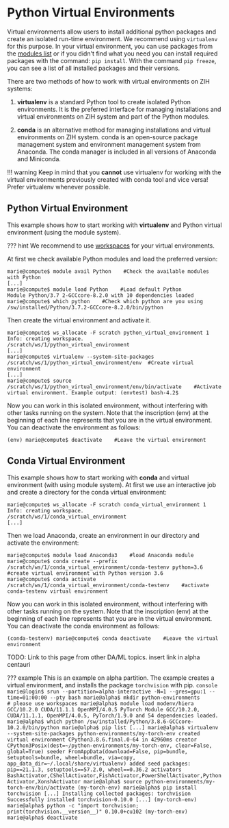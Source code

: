 # Python Virtual Environments

Virtual environments allow users to install additional python packages and create an isolated
run-time environment. We recommend using `virtualenv` for this purpose. In your virtual environment,
you can use packages from the [modules list](modules.md) or if you didn't find what you need you can
install required packages with the command: `pip install`. With the command `pip freeze`, you can
see a list of all installed packages and their versions.

There are two methods of how to work with virtual environments on ZIH systems:

1. **virtualenv** is a standard Python tool to create isolated Python environments.
   It is the preferred interface for
   managing installations and virtual environments on ZIH system and part of the Python modules.

2. **conda** is an alternative method for managing installations and
virtual environments on ZIH system. conda is an open-source package
management system and environment management system from Anaconda. The
conda manager is included in all versions of Anaconda and Miniconda.

!!! warning
    Keep in mind that you **cannot** use virtualenv for working
    with the virtual environments previously created with conda tool and
    vice versa! Prefer virtualenv whenever possible.

## Python Virtual Environment

This example shows how to start working with **virtualenv** and Python virtual environment (using
the module system). 

??? hint
    We recommend to use [workspaces](../../data_lifecycle/workspaces) for your virtual environments.

At first we check available Python modules and load the preferred version:

```console
marie@compute$ module avail Python    #Check the available modules with Python
[...]
marie@compute$ module load Python    #Load default Python
Module Python/3.7 2-GCCcore-8.2.0 with 10 dependencies loaded
marie@compute$ which python    #Check which python are you using
/sw/installed/Python/3.7.2-GCCcore-8.2.0/bin/python
```

Then create the virtual environment and activate it.

```console
marie@compute$ ws_allocate -F scratch python_virtual_environment 1
Info: creating workspace.
/scratch/ws/1/python_virtual_environment
[...] 
marie@compute$ virtualenv --system-site-packages /scratch/ws/1/python_virtual_environment/env  #Create virtual environment
[...]
marie@compute$ source /scratch/ws/1/python_virtual_environment/env/bin/activate    #Activate virtual environment. Example output: (envtest) bash-4.2$
```

Now you can work in this isolated environment, without interfering with other tasks running on the
system. Note that the inscription (env) at the beginning of each line represents that you are in
the virtual environment. You can deactivate the environment as follows:

```console
(env) marie@compute$ deactivate    #Leave the virtual environment
```

## Conda Virtual Environment

This example shows how to start working with **conda** and virtual environment (with using module
system). At first we use an interactive job and create a directory for the conda virtual
environment:

```console
marie@compute$ ws_allocate -F scratch conda_virtual_environment 1
Info: creating workspace.
/scratch/ws/1/conda_virtual_environment
[...]
```

Then we load Anaconda, create an environment in our directory and activate the environment:

```console
marie@compute$ module load Anaconda3    #load Anaconda module
marie@compute$ conda create --prefix /scratch/ws/1/conda_virtual_environment/conda-testenv python=3.6    #create virtual environment with Python version 3.6
marie@compute$ conda activate /scratch/ws/1/conda_virtual_environment/conda-testenv    #activate conda-testenv virtual environment
```

Now you can work in this isolated environment, without interfering with other tasks running on the
system. Note that the inscription (env) at the beginning of each line represents that you are in
the virtual environment. You can deactivate the conda environment as follows:

```console
(conda-testenv) marie@compute$ conda deactivate    #Leave the virtual environment
```

TODO: Link to this page from other DA/ML topics. insert link in alpha centauri

??? example
    This is an example on alpha partition. The example creates a virtual environment, and installs
    the package `torchvision` with pip.
    ```console
    marie@login$ srun --partition=alpha-interactive -N=1 --gres=gpu:1 --time=01:00:00 --pty bash
    marie@alpha$ mkdir python-environments                               # please use workspaces
    marie@alpha$ module load modenv/hiera GCC/10.2.0 CUDA/11.1.1 OpenMPI/4.0.5 PyTorch
    Module GCC/10.2.0, CUDA/11.1.1, OpenMPI/4.0.5, PyTorch/1.9.0 and 54 dependencies loaded.
    marie@alpha$ which python
    /sw/installed/Python/3.8.6-GCCcore-10.2.0/bin/python
    marie@alpha$ pip list
    [...]
    marie@alpha$ virtualenv --system-site-packages python-environments/my-torch-env
    created virtual environment CPython3.8.6.final.0-64 in 42960ms
    creator CPython3Posix(dest=~/python-environments/my-torch-env, clear=False, global=True)
    seeder FromAppData(download=False, pip=bundle, setuptools=bundle, wheel=bundle, via=copy, app_data_dir=~/.local/share/virtualenv)
        added seed packages: pip==21.1.3, setuptools==57.2.0, wheel==0.36.2
    activators BashActivator,CShellActivator,FishActivator,PowerShellActivator,PythonActivator,XonshActivator
    marie@alpha$ source python-environments/my-torch-env/bin/activate
    (my-torch-env) marie@alpha$ pip install torchvision
    [...]
    Installing collected packages: torchvision
    Successfully installed torchvision-0.10.0
    [...]
    (my-torch-env) marie@alpha$ python -c "import torchvision; print(torchvision.__version__)"
    0.10.0+cu102
    (my-torch-env) marie@alpha$ deactivate
    ```
